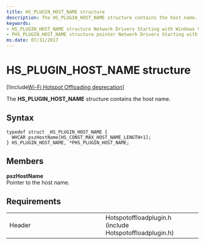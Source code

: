 ```yaml
---
title: HS_PLUGIN_HOST_NAME structure
description: The HS_PLUGIN_HOST_NAME structure contains the host name.
keywords: 
- HS_PLUGIN_HOST_NAME structure Network Drivers Starting with Windows Vista
- PHS_PLUGIN_HOST_NAME structure pointer Network Drivers Starting with Windows Vista
ms.date: 07/31/2017
---
```


# HS\_PLUGIN\_HOST\_NAME structure

[!include[Wi-Fi Hotspot Offloading deprecation](../includes/wi-fi-hotspot-offloading-deprecation.md)]


The **HS\_PLUGIN\_HOST\_NAME** structure contains the host name.

## Syntax

```ManagedCPlusPlus
typedef struct _HS_PLUGIN_HOST_NAME {
  WHCAR pszHostName[HS_CONST_MAX_HOST_NAME_LENGTH+1];
} HS_PLUGIN_HOST_NAME, *PHS_PLUGIN_HOST_NAME;
```

## Members

**pszHostName**  
Pointer to the host name.

## Requirements

<table>
<colgroup>
<col width="50%" />
<col width="50%" />
</colgroup>
<tbody>
<tr class="odd">
<td><p>Header</p></td>
<td>Hotspotoffloadplugin.h (include Hotspotoffloadplugin.h)</td>
</tr>
</tbody>
</table>

 

 




